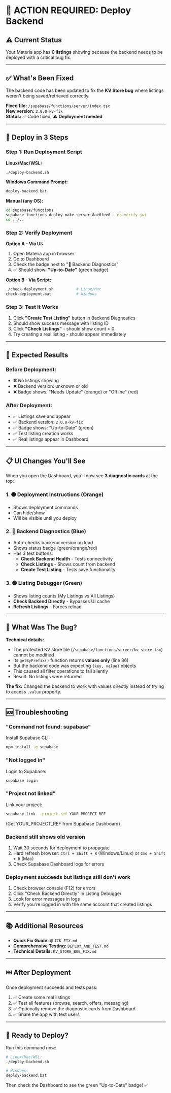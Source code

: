# 🚨 ACTION REQUIRED: Deploy Backend

## ⚠️ Current Status
Your Materia app has **0 listings** showing because the backend needs to be deployed with a critical bug fix.

---

## ✅ What's Been Fixed

The backend code has been updated to fix the **KV Store bug** where listings weren't being saved/retrieved correctly.

**Fixed file:** `/supabase/functions/server/index.tsx`  
**New version:** `2.0.0-kv-fix`  
**Status:** ✅ Code fixed, ⚠️ **Deployment needed**

---

## 🚀 Deploy in 3 Steps

### Step 1: Run Deployment Script

**Linux/Mac/WSL:**
```bash
./deploy-backend.sh
```

**Windows Command Prompt:**
```cmd
deploy-backend.bat
```

**Manual (any OS):**
```bash
cd supabase/functions
supabase functions deploy make-server-8ae6fee0 --no-verify-jwt
cd ../..
```

### Step 2: Verify Deployment

**Option A - Via UI:**
1. Open Materia app in browser
2. Go to Dashboard  
3. Check the badge next to "🔧 Backend Diagnostics"
4. ✅ Should show: **"Up-to-Date"** (green badge)

**Option B - Via Script:**
```bash
./check-deployment.sh          # Linux/Mac
check-deployment.bat           # Windows
```

### Step 3: Test It Works

1. Click **"Create Test Listing"** button in Backend Diagnostics
2. Should show success message with listing ID
3. Click **"Check Listings"** - should show count > 0
4. Try creating a real listing - should appear immediately

---

## 🎯 Expected Results

### Before Deployment:
- ❌ No listings showing
- ❌ Backend version: unknown or old
- ❌ Badge shows: "Needs Update" (orange) or "Offline" (red)

### After Deployment:
- ✅ Listings save and appear
- ✅ Backend version: `2.0.0-kv-fix`
- ✅ Badge shows: "Up-to-Date" (green)
- ✅ Test listing creation works
- ✅ Real listings appear in Dashboard

---

## 📋 UI Changes You'll See

When you open the Dashboard, you'll now see **3 diagnostic cards** at the top:

### 1. 🟠 Deployment Instructions (Orange)
- Shows deployment commands
- Can hide/show
- Will be visible until you deploy

### 2. 🔵 Backend Diagnostics (Blue)
- Auto-checks backend version on load
- Shows status badge (green/orange/red)
- Has 3 test buttons:
  - **Check Backend Health** - Tests connectivity
  - **Check Listings** - Shows count from backend
  - **Create Test Listing** - Tests save functionality

### 3. 🟢 Listing Debugger (Green)
- Shows listing counts (My Listings vs All Listings)
- **Check Backend Directly** - Bypasses UI cache
- **Refresh Listings** - Forces reload

---

## 🐛 What Was The Bug?

**Technical details:**
- The protected KV store file (`/supabase/functions/server/kv_store.tsx`) cannot be modified
- Its `getByPrefix()` function returns **values only** (line 86)
- But the backend code was expecting `{key, value}` objects
- This caused all filter operations to fail silently
- Result: No listings were returned

**The fix:**
Changed the backend to work with values directly instead of trying to access `.value` property.

---

## 🆘 Troubleshooting

### "Command not found: supabase"
Install Supabase CLI:
```bash
npm install -g supabase
```

### "Not logged in"
Login to Supabase:
```bash
supabase login
```

### "Project not linked"
Link your project:
```bash
supabase link --project-ref YOUR_PROJECT_REF
```
(Get YOUR_PROJECT_REF from Supabase Dashboard)

### Backend still shows old version
1. Wait 30 seconds for deployment to propagate
2. Hard refresh browser: `Ctrl + Shift + R` (Windows/Linux) or `Cmd + Shift + R` (Mac)
3. Check Supabase Dashboard logs for errors

### Deployment succeeds but listings still don't work
1. Check browser console (F12) for errors
2. Click "Check Backend Directly" in Listing Debugger
3. Look for error messages in logs
4. Verify you're logged in with the same account that created listings

---

## 📚 Additional Resources

- **Quick Fix Guide:** `QUICK_FIX.md`
- **Comprehensive Testing:** `DEPLOY_AND_TEST.md`
- **Technical Details:** `KV_STORE_BUG_FIX.md`

---

## ⏭️ After Deployment

Once deployment succeeds and tests pass:

1. ✅ Create some real listings
2. ✅ Test all features (browse, search, offers, messaging)
3. ✅ Optionally remove the diagnostic cards from Dashboard
4. ✅ Share the app with test users

---

## 🎉 Ready to Deploy?

Run this command now:

```bash
# Linux/Mac/WSL:
./deploy-backend.sh

# Windows:
deploy-backend.bat
```

Then check the Dashboard to see the green "Up-to-Date" badge! ✅
